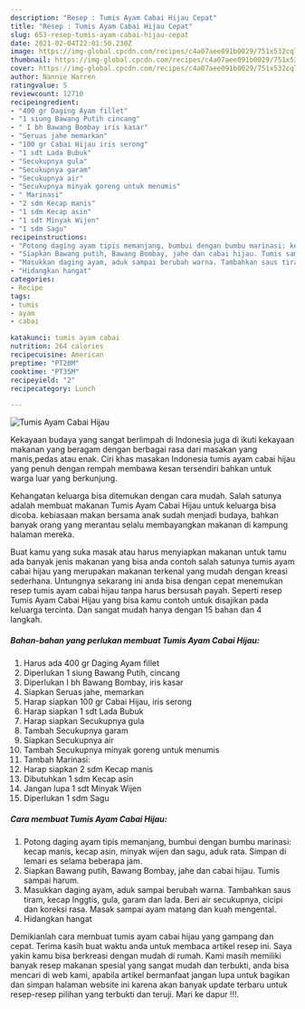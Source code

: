 ```yaml
---
description: "Resep : Tumis Ayam Cabai Hijau Cepat"
title: "Resep : Tumis Ayam Cabai Hijau Cepat"
slug: 653-resep-tumis-ayam-cabai-hijau-cepat
date: 2021-02-04T22:01:50.230Z
image: https://img-global.cpcdn.com/recipes/c4a07aee091b0029/751x532cq70/tumis-ayam-cabai-hijau-foto-resep-utama.jpg
thumbnail: https://img-global.cpcdn.com/recipes/c4a07aee091b0029/751x532cq70/tumis-ayam-cabai-hijau-foto-resep-utama.jpg
cover: https://img-global.cpcdn.com/recipes/c4a07aee091b0029/751x532cq70/tumis-ayam-cabai-hijau-foto-resep-utama.jpg
author: Nannie Warren
ratingvalue: 5
reviewcount: 12710
recipeingredient:
- "400 gr Daging Ayam fillet"
- "1 siung Bawang Putih cincang"
- " I bh Bawang Bombay iris kasar"
- "Seruas jahe memarkan"
- "100 gr Cabai Hijau iris serong"
- "1 sdt Lada Bubuk"
- "Secukupnya gula"
- "Secukupnya garam"
- "Secukupnya air"
- "Secukupnya minyak goreng untuk menumis"
- " Marinasi"
- "2 sdm Kecap manis"
- "1 sdm Kecap asin"
- "1 sdt Minyak Wijen"
- "1 sdm Sagu"
recipeinstructions:
- "Potong daging ayam tipis memanjang, bumbui dengan bumbu marinasi: kecap manis, kecap asin, minyak wijen dan sagu, aduk rata. Simpan di lemari es selama beberapa jam."
- "Siapkan Bawang putih, Bawang Bombay, jahe dan cabai hijau. Tumis sampai harum."
- "Masukkan daging ayam, aduk sampai berubah warna. Tambahkan saus tiram, kecap Inggtis, gula, garam dan lada. Beri air secukupnya, cicipi dan koreksi rasa. Masak sampai ayam matang dan kuah mengental."
- "Hidangkan hangat"
categories:
- Recipe
tags:
- tumis
- ayam
- cabai

katakunci: tumis ayam cabai 
nutrition: 264 calories
recipecuisine: American
preptime: "PT20M"
cooktime: "PT35M"
recipeyield: "2"
recipecategory: Lunch

---
```



![Tumis Ayam Cabai Hijau](https://img-global.cpcdn.com/recipes/c4a07aee091b0029/751x532cq70/tumis-ayam-cabai-hijau-foto-resep-utama.jpg)

Kekayaan budaya yang sangat berlimpah di Indonesia juga di ikuti kekayaan makanan yang beragam dengan berbagai rasa dari masakan yang manis,pedas atau enak. Ciri khas masakan Indonesia tumis ayam cabai hijau yang penuh dengan rempah membawa kesan tersendiri bahkan untuk warga luar yang berkunjung.


Kehangatan keluarga bisa ditemukan dengan cara mudah. Salah satunya adalah membuat makanan Tumis Ayam Cabai Hijau untuk keluarga bisa dicoba. kebiasaan makan bersama anak sudah menjadi budaya, bahkan banyak orang yang merantau selalu membayangkan makanan di kampung halaman mereka.



Buat kamu yang suka masak atau harus menyiapkan makanan untuk tamu ada banyak jenis makanan yang bisa anda contoh salah satunya tumis ayam cabai hijau yang merupakan makanan terkenal yang mudah dengan kreasi sederhana. Untungnya sekarang ini anda bisa dengan cepat menemukan resep tumis ayam cabai hijau tanpa harus bersusah payah.
Seperti resep Tumis Ayam Cabai Hijau yang bisa kamu contoh untuk disajikan pada keluarga tercinta. Dan sangat mudah hanya dengan 15 bahan dan 4 langkah.


<!--inarticleads1-->

##### Bahan-bahan yang perlukan membuat Tumis Ayam Cabai Hijau:

1. Harus ada 400 gr Daging Ayam fillet
1. Diperlukan 1 siung Bawang Putih, cincang
1. Diperlukan  I bh Bawang Bombay, iris kasar
1. Siapkan Seruas jahe, memarkan
1. Harap siapkan 100 gr Cabai Hijau, iris serong
1. Harap siapkan 1 sdt Lada Bubuk
1. Harap siapkan Secukupnya gula
1. Tambah Secukupnya garam
1. Siapkan Secukupnya air
1. Tambah Secukupnya minyak goreng untuk menumis
1. Tambah  Marinasi:
1. Harap siapkan 2 sdm Kecap manis
1. Dibutuhkan 1 sdm Kecap asin
1. Jangan lupa 1 sdt Minyak Wijen
1. Diperlukan 1 sdm Sagu




<!--inarticleads2-->

##### Cara membuat  Tumis Ayam Cabai Hijau:

1. Potong daging ayam tipis memanjang, bumbui dengan bumbu marinasi: kecap manis, kecap asin, minyak wijen dan sagu, aduk rata. Simpan di lemari es selama beberapa jam.
1. Siapkan Bawang putih, Bawang Bombay, jahe dan cabai hijau. Tumis sampai harum.
1. Masukkan daging ayam, aduk sampai berubah warna. Tambahkan saus tiram, kecap Inggtis, gula, garam dan lada. Beri air secukupnya, cicipi dan koreksi rasa. Masak sampai ayam matang dan kuah mengental.
1. Hidangkan hangat




Demikianlah cara membuat tumis ayam cabai hijau yang gampang dan cepat. Terima kasih buat waktu anda untuk membaca artikel resep ini. Saya yakin kamu bisa berkreasi dengan mudah di rumah. Kami masih memiliki banyak resep makanan spesial yang sangat mudah dan terbukti, anda bisa mencari di web kami, apabila artikel bermanfaat jangan lupa untuk bagikan dan simpan halaman website ini karena akan banyak update terbaru untuk resep-resep pilihan yang terbukti dan teruji. Mari ke dapur !!!. 
